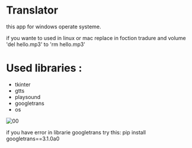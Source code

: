 # Translator
this app for windows operate systeme.

if you wante to used in linux or mac replace in foction tradure and volume 'del hello.mp3' to 'rm hello.mp3'
# Used libraries : 
+ tkinter
+ gtts
+ playsound
+ googletrans
+ os
 
![00](https://user-images.githubusercontent.com/80406227/110689495-08323700-81e3-11eb-84e2-410965a1d1a2.png)


if you have error in librarie googletrans try this:
pip install googletrans==3.1.0a0
